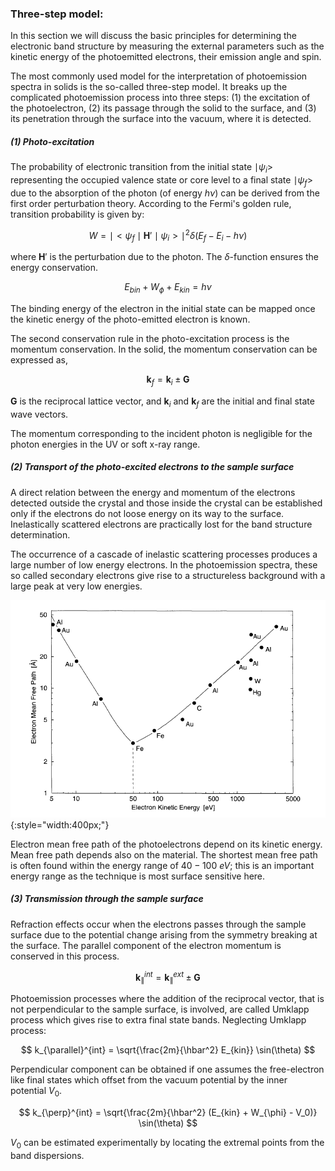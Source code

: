 ### Three-step model: 

In this section we will discuss the basic principles for determining the electronic band structure by measuring the external parameters such as the kinetic energy of the photoemitted electrons, their emission angle and spin. 

The most commonly used model for the interpretation of photoemission spectra in solids is the so-called three-step model. It breaks up the complicated photoemission process into three steps: (1) the excitation of the photoelectron, (2) its passage through the solid to the surface, and (3) its penetration through the surface into the vacuum, where it is detected. 

##### (1) Photo-excitation  
The probability of electronic transition from the initial state $\mid\psi_i>$ representing the occupied valence state or core level to a final state $\mid\psi_f>$ due to the absorption of the photon (of energy $h\nu$) can be derived from the first order perturbation theory. According to the Fermi's golden rule, transition probability is given by: 

$$ W = \mid <\psi_f \mid \textbf{H}' \mid \psi_i>\mid ^2 \delta(E_f − E_i − h\nu)  $$ 

where $\textbf{H}'$ is the perturbation due to the photon. The $\delta$-function ensures the energy conservation. 

$$ E_{bin} + W_ϕ + E_{kin} = h\nu $$

The binding energy of the electron in the initial state can be mapped once the kinetic energy of the photo-emitted electron is known. 

The second conservation rule in the photo-excitation process is the momentum conservation. In the solid, the momentum conservation can be expressed as, 

$$  \textbf{k}_f = \textbf{k}_i \pm \textbf{G}  $$ 

$\textbf{G}$ is the reciprocal lattice vector, and $\textbf{k}_i$  and $\textbf{k}_f$  are the initial and final state wave vectors. 
 
The momentum corresponding to the incident photon is negligible for the photon energies in the UV or soft x-ray range. 


##### (2) Transport of the photo-excited electrons to the sample surface 

A direct relation between the energy and momentum of the electrons detected outside the crystal and those inside the crystal can be established only if the electrons do not loose energy on its way to the surface. Inelastically scattered electrons are practically lost for the band structure determination. 

The occurrence of a cascade of inelastic scattering processes produces a large number of low energy electrons. In the photoemission spectra, these so called secondary electrons give rise to a structureless background with a large peak at very low energies. 

![Electron mean free path](../img/arpes-e-mean-free-path.png){:style="width:400px;"} 

Electron mean free path of the photoelectrons depend on its kinetic energy. Mean free path depends also on the material. The shortest mean free path is often found within the energy range of $40-100~eV$; this is an important energy range as the technique is most surface sensitive here. 

##### (3) Transmission through the sample surface 
Refraction effects occur when the electrons passes through the sample surface due to the potential change arising from the symmetry breaking at the surface. The parallel component of the electron momentum is conserved in this process. 

$$ \textbf{k}_{\parallel}^{int} = \textbf{k}_{\parallel}^{ext} \pm \textbf{G} $$

Photoemission processes where the addition of the reciprocal vector, that is not perpendicular to the sample surface, is involved, are called Umklapp process which gives rise to extra final state bands. Neglecting Umklapp process: 

$$ k_{\parallel}^{int} = \sqrt{\frac{2m}{\hbar^2} E_{kin}} \sin(\theta)  $$

Perpendicular component can be obtained if one assumes the free-electron like final states which offset from the vacuum potential by the inner potential $V_0$. 

$$ k_{\perp}^{int} = \sqrt{\frac{2m}{\hbar^2} (E_{kin} + W_{\phi} - V_0)} \sin(\theta)  $$

$V_0$ can be estimated experimentally by locating the extremal points from the band dispersions. 

